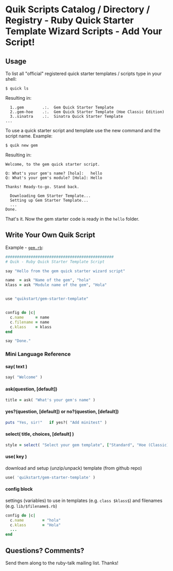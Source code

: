 # Quik Scripts Catalog / Directory / Registry - Ruby Quick Starter Template Wizard Scripts - Add Your Script!


## Usage

To list all "official" registered quick starter templates / scripts type in your shell:

```
$ quick ls
```

Resulting in:

```
  1..gem        .:.  Gem Quick Starter Template
  2..gem-hoe    .:.  Gem Quick Starter Template (Hoe Classic Edition)
  3..sinatra    .:.  Sinatra Quick Starter Template
...
```

To use a quick starter script and template use the new command and the script name. Example:

```
$ quik new gem
```

Resulting in:

```
Welcome, to the gem quick starter script.

Q: What's your gem's name? [hola]:   hello
Q: What's your gem's module? [Hola]: Hello

Thanks! Ready-to-go. Stand back.

  Downloading Gem Starter Template...
  Setting up Gem Starter Template...
  ...
Done.
```

That's it. Now the gem starter code is ready in the `hello`
folder.


## Write Your Own Quik Script


Example - [`gem.rb`](https://github.com/quikstart/gem-starter-template/blob/master/quik.rb):

```ruby
###############################################
# Quik - Ruby Quick Starter Template Script

say "Hello from the gem quick starter wizard script"

name  = ask "Name of the gem", "hola"
klass = ask "Module name of the gem", "Hola"


use "quikstart/gem-starter-template"


config do |c|
  c.name     = name
  c.filename = name
  c.klass    = klass
end

say "Done."
```



### Mini Language Reference


#### say( text )

```ruby
say( "Welcome" )
```

#### ask(question, [default])

```ruby
title = ask( "What's your gem's name" )
```

#### yes?(question, [default]) or no?(question, [default])

```ruby
puts "Yes, sir!"   if yes?( "Add minitest" )
```

#### select( title, choices, [default] )

```ruby
style = select( "Select your gem template", ["Standard", "Hoe (Classic)", "Bundler"] )
```

#### use( key )

download and setup (unzip/unpack) template (from github repo)

```ruby
use( 'quikstart/gem-starter-template' )
```


#### config block

settings (variables) to use in templates (e.g. `class $klass$`)
and filenames (e.g. `lib/$filename$.rb`)

```ruby
config do |c|
  c.name        = "hola"
  c.klass       = "Hola"
  ...
end
```



## Questions? Comments?

Send them along to the ruby-talk mailing list.
Thanks!
